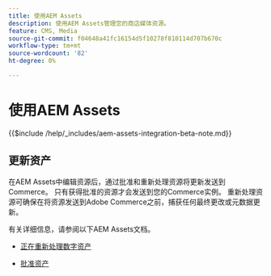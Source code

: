 ```yaml
---
title: 使用AEM Assets
description: 使用AEM Assets管理您的商店媒体资源。
feature: CMS, Media
source-git-commit: f04648a41fc16154d5f10278f810114d707b670c
workflow-type: tm+mt
source-wordcount: '82'
ht-degree: 0%

---
```


# 使用AEM Assets

{{$include /help/_includes/aem-assets-integration-beta-note.md}}

## 更新资产

在AEM Assets中编辑资源后，通过批准和重新处理资源将更新发送到Commerce。 只有获得批准的资源才会发送到您的Commerce实例。 重新处理资源可确保在将资源发送到Adobe Commerce之前，捕获任何最终更改或元数据更新。

有关详细信息，请参阅以下AEM Assets文档。

- [正在重新处理数字资产](https://experienceleague.adobe.com/en/docs/experience-manager-cloud-service/content/assets/manage/reprocessing)

- [批准资产](https://experienceleague.adobe.com/en/docs/experience-manager-cloud-service/content/assets/dynamicmedia/dynamic-media-open-apis/approve-assets)

